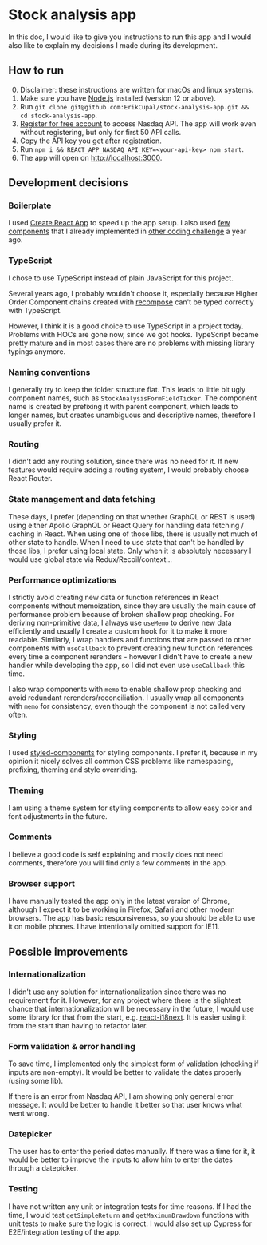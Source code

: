 # Stock analysis app

In this doc, I would like to give you instructions to run this app and I would also like to explain my decisions I made during its development.

## How to run

0. Disclaimer: these instructions are written for macOs and linux systems.
0. Make sure you have [Node.js](https://nodejs.org/en/) installed (version 12 or above).
0. Run `git clone git@github.com:ErikCupal/stock-analysis-app.git && cd stock-analysis-app`.
0. [Register for free account](https://data.nasdaq.com/sign-up) to access Nasdaq API. The app will work even without registering, but only for first 50 API calls.
0. Copy the API key you get after registration.
0. Run `npm i && REACT_APP_NASDAQ_API_KEY=<your-api-key> npm start`.
0. The app will open on [http://localhost:3000](http://localhost:3000).

## Development decisions

### Boilerplate

I used [Create React App](https://create-react-app.dev/) to speed up the app setup. I also used [few components](https://github.com/ErikCupal/bookstore-app/tree/master/src/components) that I already implemented in [other coding challenge](https://github.com/ErikCupal/bookstore-app) a year ago.

### TypeScript

I chose to use TypeScript instead of plain JavaScript for this project.

Several years ago, I probably wouldn't choose it, especially because Higher Order Component chains created with [recompose](https://github.com/acdlite/recompose) can't be typed correctly with TypeScript.

However, I think it is a good choice to use TypeScript in a project today. Problems with HOCs are gone now, since we got hooks. TypeScript became pretty mature and in most cases there are no problems with missing library typings anymore.

### Naming conventions

I generally try to keep the folder structure flat. This leads to little bit ugly component names, such as `StockAnalysisFormFieldTicker`. The component name is created by prefixing it with parent component, which leads to longer names, but creates unambiguous and descriptive names, therefore I usually prefer it.

### Routing

I didn't add any routing solution, since there was no need for it. If new features would require adding a routing system, I would probably choose React Router.

### State management and data fetching

These days, I prefer (depending on that whether GraphQL or REST is used) using either Apollo GraphQL or React Query for handling data fetching / caching in React. When using one of those libs, there is usually not much of other state to handle. When I need to use state that can't be handled by those libs, I prefer using local state. Only when it is absolutely necessary I would use global state via Redux/Recoil/context...

### Performance optimizations

I strictly avoid creating new data or function references in React components without memoization, since they are usually the main cause of performance problem because of broken shallow prop checking. For deriving non-primitive data, I always use `useMemo` to derive new data efficiently and usually I create a custom hook for it to make it more readable. Similarly, I wrap handlers and functions that are passed to other components with `useCallback` to prevent creating new function references every time a component rerenders - however I didn't have to create a new handler while developing the app, so I did not even use `useCallback` this time.

I also wrap components with `memo` to enable shallow prop checking and avoid redundant rerenders/reconciliation. I usually wrap all components with `memo` for consistency, even though the component is not called very often.

### Styling

I used [styled-components](https://github.com/styled-components/styled-components) for styling components. I prefer it, because in my opinion it nicely solves all common CSS problems like namespacing, prefixing, theming and style overriding.

### Theming

I am using a theme system for styling components to allow easy color and font adjustments in the future.

### Comments

I believe a good code is self explaining and mostly does not need comments, therefore you will find only a few comments in the app.

### Browser support

I have manually tested the app only in the latest version of Chrome, although I expect it to be working in Firefox, Safari and other modern browsers. The app has basic responsiveness, so you should be able to use it on mobile phones. I have intentionally omitted support for IE11.

## Possible improvements

### Internationalization

I didn't use any solution for internationalization since there was no requirement for it. However, for any project where there is the slightest chance that internationalization will be necessary in the future, I would use some library for that from the start, e.g. [react-i18next](https://react.i18next.com/). It is easier using it from the start than having to refactor later.

### Form validation & error handling

To save time, I implemented only the simplest form of validation (checking if inputs are non-empty). It would be better to validate the dates properly (using some lib).

If there is an error from Nasdaq API, I am showing only general error message. It would be better to handle it better so that user knows what went wrong.

### Datepicker

The user has to enter the period dates manually. If there was a time for it, it would be better to improve the inputs to allow him to enter the dates through a datepicker.

### Testing

I have not written any unit or integration tests for time reasons. If I had the time, I would test `getSimpleReturn` and `getMaximumDrawdown` functions with unit tests to make sure the logic is correct. I would also set up Cypress for E2E/integration testing of the app.
